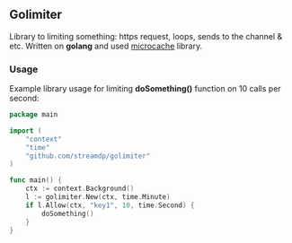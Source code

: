 ## Golimiter

Library to limiting something: https request, loops, sends to the channel & etc.
Written on **golang** and used [microcache](https://github.com/streamdp/microcache) library.

### Usage
Example library usage for limiting **doSomething()** function on 10 calls per second:
```go
package main

import (
    "context"
    "time"
    "github.com/streamdp/golimiter"
)

func main() {
    ctx := context.Background()
    l := golimiter.New(ctx, time.Minute)
    if l.Allow(ctx, "key1", 10, time.Second) {
        doSomething()
    }
}
```
